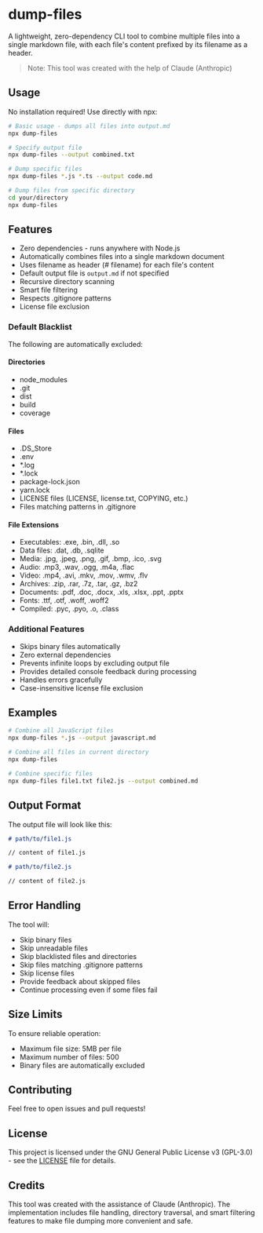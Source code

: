 # dump-files

A lightweight, zero-dependency CLI tool to combine multiple files into a single markdown file, with each file's content prefixed by its filename as a header.

> Note: This tool was created with the help of Claude (Anthropic)

## Usage

No installation required! Use directly with npx:

```bash
# Basic usage - dumps all files into output.md
npx dump-files

# Specify output file
npx dump-files --output combined.txt

# Dump specific files
npx dump-files *.js *.ts --output code.md

# Dump files from specific directory
cd your/directory
npx dump-files
```

## Features

- Zero dependencies - runs anywhere with Node.js
- Automatically combines files into a single markdown document
- Uses filename as header (# filename) for each file's content
- Default output file is `output.md` if not specified
- Recursive directory scanning
- Smart file filtering
- Respects .gitignore patterns
- License file exclusion

### Default Blacklist

The following are automatically excluded:

#### Directories

- node_modules
- .git
- dist
- build
- coverage

#### Files

- .DS_Store
- .env
- \*.log
- \*.lock
- package-lock.json
- yarn.lock
- LICENSE files (LICENSE, license.txt, COPYING, etc.)
- Files matching patterns in .gitignore

#### File Extensions

- Executables: .exe, .bin, .dll, .so
- Data files: .dat, .db, .sqlite
- Media: .jpg, .jpeg, .png, .gif, .bmp, .ico, .svg
- Audio: .mp3, .wav, .ogg, .m4a, .flac
- Video: .mp4, .avi, .mkv, .mov, .wmv, .flv
- Archives: .zip, .rar, .7z, .tar, .gz, .bz2
- Documents: .pdf, .doc, .docx, .xls, .xlsx, .ppt, .pptx
- Fonts: .ttf, .otf, .woff, .woff2
- Compiled: .pyc, .pyo, .o, .class

### Additional Features

- Skips binary files automatically
- Zero external dependencies
- Prevents infinite loops by excluding output file
- Provides detailed console feedback during processing
- Handles errors gracefully
- Case-insensitive license file exclusion

## Examples

```bash
# Combine all JavaScript files
npx dump-files *.js --output javascript.md

# Combine all files in current directory
npx dump-files

# Combine specific files
npx dump-files file1.txt file2.js --output combined.md
```

## Output Format

The output file will look like this:

```markdown
# path/to/file1.js

// content of file1.js

# path/to/file2.js

// content of file2.js
```

## Error Handling

The tool will:

- Skip binary files
- Skip unreadable files
- Skip blacklisted files and directories
- Skip files matching .gitignore patterns
- Skip license files
- Provide feedback about skipped files
- Continue processing even if some files fail

## Size Limits

To ensure reliable operation:

- Maximum file size: 5MB per file
- Maximum number of files: 500
- Binary files are automatically excluded

## Contributing

Feel free to open issues and pull requests!

## License

This project is licensed under the GNU General Public License v3 (GPL-3.0) - see the [LICENSE](LICENSE) file for details.

## Credits

This tool was created with the assistance of Claude (Anthropic).
The implementation includes file handling, directory traversal, and smart filtering features to make file dumping more convenient and safe.
